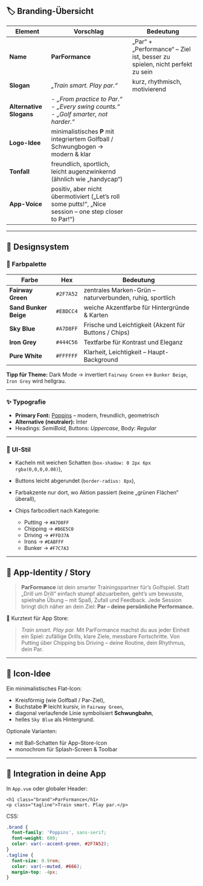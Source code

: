 ## 🏷️ **Branding-Übersicht**

| Element                 | Vorschlag                                                                                              | Bedeutung                                                                  |
| ----------------------- | ------------------------------------------------------------------------------------------------------ | -------------------------------------------------------------------------- |
| **Name**                | **ParFormance**                                                                                        | „Par“ + „Performance“ – Ziel ist, besser zu spielen, nicht perfekt zu sein |
| **Slogan**              | *„Train smart. Play par.“*                                                                             | kurz, rhythmisch, motivierend                                              |
| **Alternative Slogans** | - *„From practice to Par.“*  <br> - *„Every swing counts.“*  <br> - *„Golf smarter, not harder.“*      |                                                                            |
| **Logo-Idee**           | minimalistisches **P** mit integriertem Golfball / Schwungbogen → modern & klar                        |                                                                            |
| **Tonfall**             | freundlich, sportlich, leicht augenzwinkernd (ähnlich wie „handycap“)                                  |                                                                            |
| **App-Voice**           | positiv, aber nicht übermotiviert („Let’s roll some putts!“, „Nice session – one step closer to Par!“) |                                                                            |

---

## 🎨 **Designsystem**

### 🎯 Farbpalette

| Farbe                 | Hex       | Bedeutung                                                |
| --------------------- | --------- | -------------------------------------------------------- |
| **Fairway Green**     | `#2F7A52` | zentrales Marken-Grün – naturverbunden, ruhig, sportlich |
| **Sand Bunker Beige** | `#E8DCC4` | weiche Akzentfarbe für Hintergründe & Karten             |
| **Sky Blue**          | `#A7D8FF` | Frische und Leichtigkeit (Akzent für Buttons / Chips)    |
| **Iron Grey**         | `#444C56` | Textfarbe für Kontrast und Eleganz                       |
| **Pure White**        | `#FFFFFF` | Klarheit, Leichtigkeit – Haupt-Background                |

**Tipp für Theme:**
Dark Mode → invertiert `Fairway Green` ↔ `Bunker Beige`, `Iron Grey` wird hellgrau.

---

### ✨ Typografie

* **Primary Font:** [Poppins](https://fonts.google.com/specimen/Poppins) – modern, freundlich, geometrisch
* **Alternative (neutraler):** Inter
* Headings: *SemiBold*, Buttons: *Uppercase*, Body: *Regular*

---

### 🧩 UI-Stil

* Kacheln mit weichen Schatten (`box-shadow: 0 2px 6px rgba(0,0,0,0.08)`),
* Buttons leicht abgerundet (`border-radius: 8px`),
* Farbakzente nur dort, wo Aktion passiert (keine „grünen Flächen“ überall),
* Chips farbcodiert nach Kategorie:

    * Putting → `#A7D8FF`
    * Chipping → `#B6E5C0`
    * Driving → `#FFD37A`
    * Irons → `#EABFFF`
    * Bunker → `#F7C7A3`

---

## 🧠 **App-Identity / Story**

> **ParFormance** ist dein smarter Trainingspartner für’s Golfspiel.
> Statt „Drill um Drill“ einfach stumpf abzuarbeiten, geht’s um bewusste, spielnahe Übung – mit Spaß, Zufall und Feedback.
> Jede Session bringt dich näher an dein Ziel: **Par – deine persönliche Performance.**

💬 Kurztext für App Store:

> *Train smart. Play par.*
> Mit ParFormance machst du aus jeder Einheit ein Spiel: zufällige Drills, klare Ziele, messbare Fortschritte.
> Von Putting über Chipping bis Driving – deine Routine, dein Rhythmus, dein Par.

---

## 📱 **Icon-Idee**

Ein minimalistisches Flat-Icon:

* Kreisförmig (wie Golfball / Par-Ziel),
* Buchstabe **P** leicht kursiv, in `Fairway Green`,
* diagonal verlaufende Linie symbolisiert **Schwungbahn**,
* helles `Sky Blue` als Hintergrund.

Optionale Varianten:

* mit Ball-Schatten für App-Store-Icon
* monochrom für Splash-Screen & Toolbar

---

## 🧩 Integration in deine App

In `App.vue` oder globaler Header:

```vue
<h1 class="brand">ParFormance</h1>
<p class="tagline">Train smart. Play par.</p>
```

CSS:

```css
.brand {
  font-family: 'Poppins', sans-serif;
  font-weight: 600;
  color: var(--accent-green, #2F7A52);
}
.tagline {
  font-size: 0.9rem;
  color: var(--muted, #666);
  margin-top: -4px;
}
```
